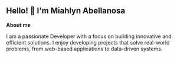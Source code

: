 ## Hello! 👋 I'm Miahlyn Abellanosa

**About me**

I am a passionate Developer with a focus on building innovative and efficient solutions. I enjoy developing projects that solve real-world problems, from web-based applications to data-driven systems.
